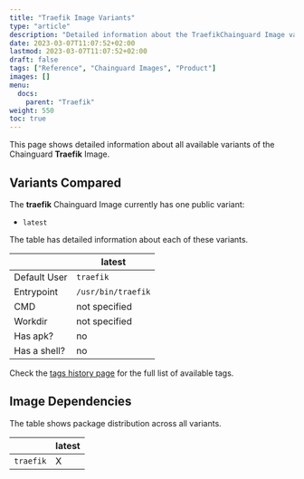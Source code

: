 ```yaml
---
title: "Traefik Image Variants"
type: "article"
description: "Detailed information about the TraefikChainguard Image variants"
date: 2023-03-07T11:07:52+02:00
lastmod: 2023-03-07T11:07:52+02:00
draft: false
tags: ["Reference", "Chainguard Images", "Product"]
images: []
menu:
  docs:
    parent: "Traefik"
weight: 550
toc: true
---
```


This page shows detailed information about all available variants of the Chainguard **Traefik** Image.

## Variants Compared
The **traefik** Chainguard Image currently has one public variant: 

- `latest`

The table has detailed information about each of these variants.

|              | latest             |
|--------------|--------------------|
| Default User | `traefik`          |
| Entrypoint   | `/usr/bin/traefik` |
| CMD          | not specified      |
| Workdir      | not specified      |
| Has apk?     | no                 |
| Has a shell? | no                 |

Check the [tags history page](/chainguard/chainguard-images/reference/traefik/tags_history/) for the full list of available tags.
## Image Dependencies
The table shows package distribution across all variants.

|           | latest |
|-----------|--------|
| `traefik` | X      |
